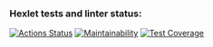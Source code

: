 ### Hexlet tests and linter status:

[![Actions Status](https://github.com/Timo4ey/fullstack-javascript-project-4/workflows/hexlet-check/badge.svg)](https://github.com/Timo4ey/fullstack-javascript-project-4/actions)
[![Maintainability](https://api.codeclimate.com/v1/badges/3b2342a70028983aec15/maintainability)](https://codeclimate.com/github/Timo4ey/fullstack-javascript-project-4/maintainability)
[![Test Coverage](https://api.codeclimate.com/v1/badges/3b2342a70028983aec15/test_coverage)](https://codeclimate.com/github/Timo4ey/fullstack-javascript-project-4/test_coverage)
